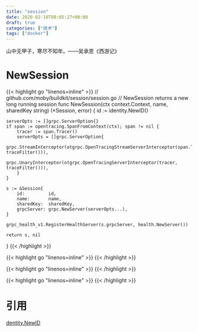 ```yaml
---
title: "session"
date: 2020-02-10T08:05:27+08:00
draft: true
categories: ["技术"]
tags: ["docker"]
---
```

山中无甲子，寒尽不知年。——吴承恩《西游记》
<!--more-->
# NewSession
{{< highlight go "linenos=inline" >}}
// github.com/moby/buildkit/session/session.go
// NewSession returns a new long running session
func NewSession(ctx context.Context, name, sharedKey string) (*Session, error) {
    id := identity.NewID()

    serverOpts := []grpc.ServerOption{}
    if span := opentracing.SpanFromContext(ctx); span != nil {
        tracer := span.Tracer()
        serverOpts = []grpc.ServerOption{
            grpc.StreamInterceptor(otgrpc.OpenTracingStreamServerInterceptor(span.Tracer(), traceFilter())),
            grpc.UnaryInterceptor(otgrpc.OpenTracingServerInterceptor(tracer, traceFilter())),
        }
    }

    s := &Session{
        id:         id,
        name:       name,
        sharedKey:  sharedKey,
        grpcServer: grpc.NewServer(serverOpts...),
    }

    grpc_health_v1.RegisterHealthServer(s.grpcServer, health.NewServer())

    return s, nil
}
{{< /highlight >}}

{{< highlight go "linenos=inline" >}}
{{< /highlight >}}

{{< highlight go "linenos=inline" >}}
{{< /highlight >}}

{{< highlight go "linenos=inline" >}}
{{< /highlight >}}

# 引用
[dentity.NewID](http://www.zvier.top/post/identity/#newid)
